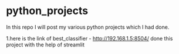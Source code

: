 # python_projects
In this repo I will post my various python projects which I had done. 

1.here is the link of best_classifier - http://192.168.1.5:8504/  done this project with the help of streamlit
